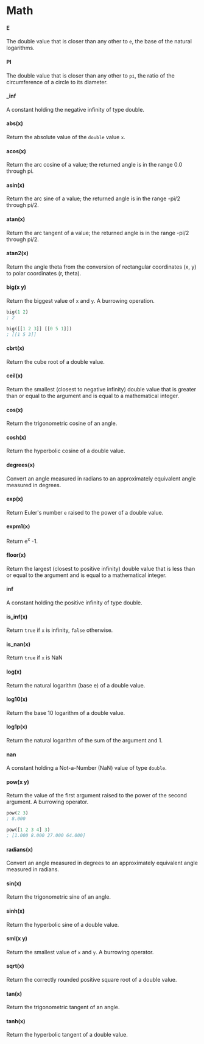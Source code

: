 # Math

#### E

The double value that is closer than any other to `e`, the base of the natural logarithms.

#### PI

The double value that is closer than any other to `pi`, the ratio of the circumference of a circle to its diameter.

#### _inf

A constant holding the negative infinity of type double.

#### abs(x)

Return the absolute value of the `double` value `x`.

#### acos(x)

Return the arc cosine of a value; the returned angle is in the range 0.0 through pi.

#### asin(x)

Return the arc sine of a value; the returned angle is in the range -pi/2 through pi/2.

#### atan(x)

Return the arc tangent of a value; the returned angle is in the range -pi/2 through pi/2.

#### atan2(x)

Return the angle theta from the conversion of rectangular coordinates (x, y) to polar coordinates (r, theta).

#### big(x y)

Return the biggest value of `x` and `y`. A burrowing operation.

```lisp
big(1 2)
; 2

big([[1 2 3]] [[0 5 1]])
; [[1 5 3]]
```

#### cbrt(x)

Return the cube root of a double value.

#### ceil(x)

Return the smallest (closest to negative infinity) double value that is greater than
or equal to the argument and is equal to a mathematical integer.

#### cos(x)

Return the trigonometric cosine of an angle.

#### cosh(x)

Return the hyperbolic cosine of a double value.

#### degrees(x)

Convert an angle measured in radians to an approximately equivalent angle measured in degrees.

#### exp(x)

Return Euler's number `e` raised to the power of a double value.

#### expm1(x)

Return e<sup>x</sup> -1.

#### floor(x)

Return the largest (closest to positive infinity) double value that is
less than or equal to the argument and is equal to a mathematical integer.

#### inf

A constant holding the positive infinity of type double.

#### is_inf(x)

Return `true` if `x` is infinity, `false` otherwise.

#### is_nan(x)

Return `true` if `x` is NaN

#### log(x)

Return the natural logarithm (base e) of a double value.

#### log10(x)

Return the base 10 logarithm of a double value.

#### log1p(x)

Return the natural logarithm of the sum of the argument and 1.

#### nan

A constant holding a Not-a-Number (NaN) value of type `double`.

#### pow(x y)

Return the value of the first argument raised to the power of the second argument.
A burrowing operator.

```lisp
pow(2 3)
; 8.000

pow([1 2 3 4] 3)
; [1.000 8.000 27.000 64.000]
```

#### radians(x)

Convert an angle measured in degrees to an approximately equivalent angle measured in radians.

#### sin(x)

Return the trigonometric sine of an angle.

#### sinh(x)

Return the hyperbolic sine of a double value.

#### sml(x y)

Return the smallest value of `x` and `y`. A burrowing operator.

#### sqrt(x)

Return the correctly rounded positive square root of a double value.

#### tan(x)

Return the trigonometric tangent of an angle.

#### tanh(x)

Return the hyperbolic tangent of a double value.